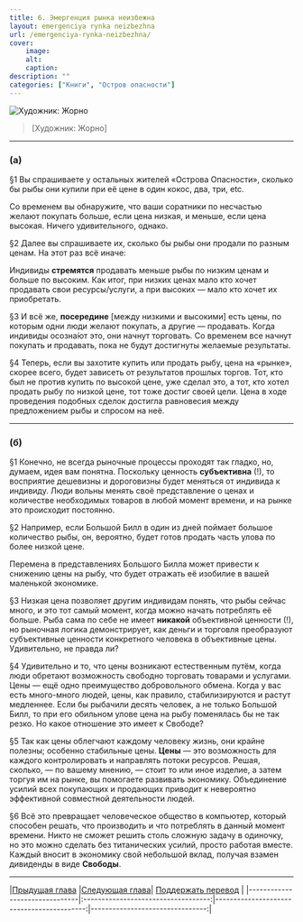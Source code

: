 ```yaml
---
title: 6. Эмергенция рынка неизбежна
layout: emergenciya rynka neizbezhna
url: /emergenciya-rynka-neizbezhna/
cover:
    image:
    alt: 
    caption: 
description: ""
categories: ["Книги", "Остров опасности"]
---
```


![Художник: Жорно](/img/books/antologiya-anarho-kapitalizma/2.jpg "")
>[Художник: Жорно]

-----

### <h3>(а)</h3>

§1 Вы спрашиваете у остальных жителей «Острова Опасности», сколько бы рыбы они купили при её цене в один кокос, два, три, etc.

Со временем вы обнаружите, что ваши соратники по несчастью желают покупать больше, если цена низкая, и меньше, если цена высокая. Ничего удивительного, однако.

§2 Далее вы спрашиваете их, сколько бы рыбы они продали по разным ценам. На этот раз всё иначе:

Индивиды **стремятся** продавать меньше рыбы по низким ценам и больше по высоким. Как итог, при низких ценах мало кто хочет продавать свои ресурсы/услуги, а при высоких — мало кто хочет их приобретать.

§3 И всё же, **посередине** [между низкими и высокими] есть цены, по которым одни люди желают покупать, а другие — продавать. Когда индивиды осозна́ют это, они начнут торговать. Со временем все начнут покупать и продавать, пока не будут достигнуты желаемые результаты.

§4 Теперь, если вы захотите купить или продать рыбу, цена на «рынке», скорее всего, будет зависеть от результатов прошлых торгов. Тот, кто был не против купить по высокой цене, уже сделал это, а тот, кто хотел продать рыбу по низкой цене, тот тоже достиг своей цели. Цена в ходе проведения подобных сделок достигла равновесия между предложением рыбы и спросом на неё.

-----

### <h3>(б)</h3>

§1 Конечно, не всегда рыночные процессы проходят так гладко, но, думаем, идея вам понятна. Поскольку ценность **субъективна** (!), то восприятие дешевизны и дороговизны будет меняться от индивида к индивиду. Люди вольны менять своё представление о ценах и количестве необходимых товаров в любой момент времени, и на рынке это происходит постоянно.

§2 Например, если Большой Билл в один из дней поймает большое количество рыбы, он, вероятно, будет готов продать часть улова по более низкой цене.

Перемена в представлениях Большого Билла может привести к снижению цены на рыбу, что будет отражать её изобилие в вашей маленькой экономике.

§3 Низкая цена позволяет другим индивидам понять, что рыбы сейчас много, и это тот самый момент, когда можно начать потреблять её больше. Рыба сама по себе не имеет **никакой** объективной ценности (!), но рыночная логика демонстрирует, как деньги и торговля преобразуют субъективные ценности конкретного человека в объективные цены. Удивительно, не правда ли?

§4 Удивительно и то, что цены возникают естественным путём, когда люди обретают возможность свободно торговать товарами и услугами. Цены — ещё одно преимущество добровольного обмена. Когда у вас есть много-много людей, цены, как правило, стабилизируются и растут медленнее. Если бы рыбачили десять человек, а не только Большой Билл, то при его обильном улове цена на рыбу поменялась бы не так резко. Но какое отношение это имеет к Свободе?

§5 Так как цены облегчают каждому человеку жизнь, они крайне полезны; особенно стабильные цены. **Цены** — это возможность для каждого контролировать и направлять потоки ресурсов. Решая, сколько, — по вашему мнению, — стоит то или иное изделие, а затем торгуя им на рынке, вы помогаете развивать экономику. Объединение усилий всех покупающих и продающих приводит к невероятно эффективной совместной деятельности людей.

§6 Всё это превращает человеческое общество в компьютер, который способен решать, что производить и что потреблять в данный момент времени. Никто не сможет решить столь сложную задачу в одиночку, но это можно сделать без титанических усилий, просто работая вместе. Каждый вносит в экономику свой небольшой вклад, получая взамен дивиденды в виде **Свободы**.


-----

|[Прыдущая глава](/denjgi-denjgi-denjgi/) |[Следующая глава](/kto-objyavil-ochotu-na-svobodnuyu-torgovlyu/)| [Поддержать перевод](/0-ostrov-opasnosti/#h3поддержать-работуh3)    |
|-------------------------------|:-----------------------------------:|------------------------------------------:|--------------------------------:|